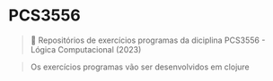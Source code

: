 # PCS3556
> 🤔 Repositórios de exercícios programas da diciplina PCS3556 - Lógica Computacional (2023)

> Os exercícios programas vão ser desenvolvidos em clojure